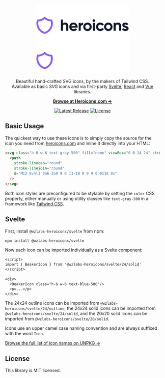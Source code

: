 <p align="center">
  <a href="https://heroicons.com/#gh-light-mode-only" target="_blank">
    <img src="./.github/logo-light.svg" alt="Heroicons" width="300">
  </a>
  <a href="https://heroicons.com/#gh-dark-mode-only" target="_blank">
    <img src="./.github/logo-dark.svg" alt="Heroicons" width="300">
  </a>
</p>

<p align="center">
  Beautiful hand-crafted SVG icons, by the makers of Tailwind CSS. <br>Available as basic SVG icons and via first-party <a href="#svelte">Svelte</a>, <a href="https://github.com/tailwindlabs/heroicons#react" target="_blank">React</a> and <a href="https://github.com/tailwindlabs/heroicons#vue" target="_blank">Vue</a> libraries.
<p>

<p align="center">
  <a href="https://heroicons.com"><strong>Browse at Heroicons.com &rarr;</strong></a>
</p>


<p align="center">
    <a href="https://github.com/wzlabs/wzlabs-heroicons/releases"><img src="https://img.shields.io/npm/v/wzlabs-heroicons" alt="Latest Release"></a>
    <a href="https://github.com/wzlabs/wzlabs-heroicons/blob/main/LICENSE"><img src="https://img.shields.io/npm/l/wzlabs-heroicons.svg" alt="License"></a>
</p>


## Basic Usage

The quickest way to use these icons is to simply copy the source for the icon you need from [heroicons.com](https://heroicons.com) and inline it directly into your HTML:

```html
<svg class="h-6 w-6 text-gray-500" fill="none" viewBox="0 0 24 24" stroke="currentColor" stroke-width="2">
  <path
    stroke-linecap="round"
    stroke-linejoin="round"
    d="M12 8v4l3 3m6-3a9 9 0 11-18 0 9 9 0 0118 0z"
  />
</svg>
```

Both icon styles are preconfigured to be stylable by setting the `color` CSS property, either manually or using utility classes like `text-gray-500` in a framework like [Tailwind CSS](https://tailwindcss.com).


## Svelte

First, install `@wzlabs-heroicons/svelte` from npm:

```sh
npm install @wzlabs-heroicons/svelte
```

Now each icon can be imported individually as a Svelte component:

```svelte
<script>
import { BeakerIcon } from '@wzlabs-heroicons/svelte/24/solid'
</script>

<div>
  <BeakerIcon class="h-6 w-6 text-blue-500"/>
  <p>...</p>
</div>
```

The 24x24 outline icons can be imported from `@wzlabs-heroicons/svelte/24/outline`, the 24x24 solid icons can be imported from `@wzlabs-heroicons/svelte/24/solid`, and the 20x20 solid icons can be imported from `@wzlabs-heroicons/svelte/20/solid`.

Icons use an upper camel case naming convention and are always suffixed with the word `Icon`.

[Browse the full list of icon names on UNPKG &rarr;](https://unpkg.com/browse/@wzlabs-heroicons/svelte/24/outline/)


## License

This library is MIT licensed.
